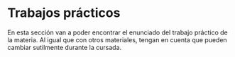 # Trabajos prácticos

En esta sección van a poder encontrar el enunciado del trabajo práctico de la materia. Al igual que con otros materiales, tengan en cuenta que pueden cambiar sutilmente durante la cursada.
